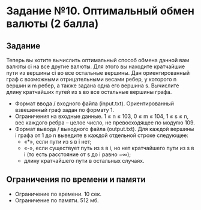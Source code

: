 # Задание №10. Оптимальный обмен валюты (2 балла)

## Задание
Теперь вы хотите вычислить оптимальный способ обмена данной вам валюты ci на все другие валюты. Для этого
вы находите кратчайшие пути из вершины ci во все остальные вершины.
Дан ориентированный граф с возможными отрицательными весами ребер, у которого n вершин и m ребер, а также
задана одна его вершина s. Вычислите длину кратчайших путей из s во все остальные вершины графа.
- Формат ввода / входного файла (input.txt). Ориентированный взвешенный граф задан по формату 1.
- Ограничения на входные данные. 1 ≤ n ≤ 103, 0 ≤ m ≤ 104, 1 ≤ s ≤ n, вес каждого ребра – целое число, не превосходящее по модулю 109.
- Формат вывода / выходного файла (output.txt). Для каждой вершины i графа от 1 до n выведите в каждой
отдельной строке следующее:
  - «*», если пути из s в i нет;
  - «-», если существует путь из s в i, но нет кратчайшего пути из s в i (то есть расстояние от s до i равно −∞);
  - длину кратчайшего пути в остальных случаях.

## Ограничения по времени и памяти
- Ограничение по времени. 10 сек.
- Ограничение по памяти. 512 мб.